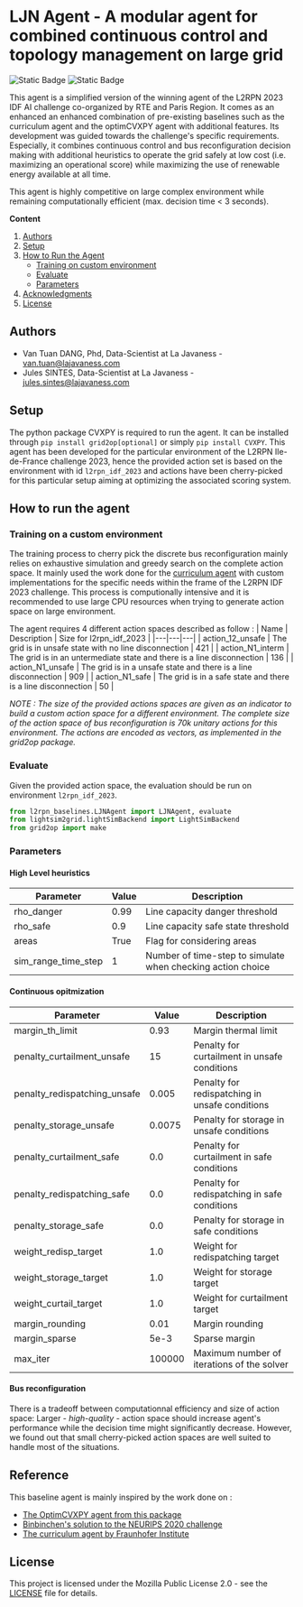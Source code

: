 # LJN Agent - A modular agent for combined continuous control and topology management on large grid

![Static Badge](https://img.shields.io/badge/La_Javaness-blue?style=flat&labelColor=FFFFFF&color=0000FF&link=https%3A%2F%2Fwww.lajavaness.com%2F)
![Static Badge](https://img.shields.io/badge/license-MPL%202.0-black)

This agent is a simplified version of the winning agent of the L2RPN 2023 IDF AI challenge co-organized by RTE and Paris Region. It comes as an enhanced an enhanced combination of pre-existing baselines such as the curriculum agent and the optimCVXPY agent with additional features. Its development was guided towards the challenge's specific requirements. Especially, it combines continuous control and bus reconfiguration decision making with additional heuristics to operate the grid safely at low cost (i.e. maximizing an operational score) while maximizing the use of renewable energy available at all time.

This agent is highly competitive on large complex environment while remaining computationally efficient (max. decision time < 3 seconds).


**Content**
1. [Authors](#authors)
2. [Setup](#setup)
3. [How to Run the Agent](#how-to-run-the-agent)
   - [Training on custom environment](#training-on-a-custom-environment)
   - [Evaluate](#evaluate)
   - [Parameters](#parameters)
4. [Acknowledgments](#acknowledgments)
5. [License](#license)


## Authors

- Van Tuan DANG, Phd, Data-Scientist at La Javaness - [van.tuan\@lajavaness.com](mailto:van.tuan@lajavaness.com?subject=Test)
- Jules SINTES, Data-Scientist at La Javaness - [jules.sintes\@lajavaness.com](mailto:jules@lajavaness.com?subject=Test)


## Setup

The python package CVXPY is required to run the agent. It can be installed through `pip install grid2op[optional]` or simply `pip install CVXPY`.
This agent has been developed for the particular environment of the L2RPN Ile-de-France challenge 2023, hence the provided action set is based on the environment with id `l2rpn_idf_2023` and actions have been cherry-picked for this particular setup aiming at optimizing the associated scoring system.


## How to run the agent

### Training on a custom environment

The training process to cherry pick the discrete bus reconfiguration mainly relies on exhaustive simulation and greedy search on the complete action space. It mainly used the work done for the [curriculum agent](https://github.com/FraunhoferIEE/curriculumagent/tree/master) with custom implementations for the specific needs within the frame of the L2RPN IDF 2023 challenge. This process is computionally intensive and it is recommended to use large CPU resources when trying to generate action space on large environment. 

The agent requires 4 different action spaces described as follow :
| Name | Description | Size for l2rpn_idf_2023 |
|---|---|---|
| action_12_unsafe | The grid is in unsafe state with no line disconnection | 421 |
| action_N1_interm | The grid is in an untermediate state and there is a line disconnection | 136 |
| action_N1_unsafe | The grid is in a unsafe state and there is a line disconnection | 909 |
| action_N1_safe | The grid is in a safe state and there is a line disconnection | 50 |

_NOTE : The size of the provided actions spaces are given as an indicator to build a custom action space for a different environment. The complete size of the action space of bus reconfiguration is _70k_ unitary actions for this environment. The actions are encoded as vectors, as implemented in the grid2op package._

### Evaluate

Given the provided action space, the evaluation should be run on environment `l2rpn_idf_2023`.

```python
from l2rpn_baselines.LJNAgent import LJNAgent, evaluate
from lightsim2grid.lightSimBackend import LightSimBackend
from grid2op import make


```

### Parameters

#### High Level heuristics

| Parameter                      | Value                      | Description                                   |
| ------------------------------ | -------------------------- | --------------------------------------------- |
| rho_danger                     | 0.99                       | Line capacity danger threshold               |
| rho_safe                       | 0.9                        | Line capacity safe state threshold           |
| areas                          | True                       | Flag for considering areas                   |
| sim_range_time_step            | 1                          | Number of time-step to simulate when checking action choice|

#### Continuous opitmization

| Parameter                      | Value                      | Description                                   |
| ------------------------------ | -------------------------- | --------------------------------------------- |
| margin_th_limit                | 0.93                       | Margin thermal limit                         |
| penalty_curtailment_unsafe     | 15                         | Penalty for curtailment in unsafe conditions |
| penalty_redispatching_unsafe   | 0.005                      | Penalty for redispatching in unsafe conditions|
| penalty_storage_unsafe         | 0.0075                     | Penalty for storage in unsafe conditions     |
| penalty_curtailment_safe       | 0.0                        | Penalty for curtailment in safe conditions   |
| penalty_redispatching_safe     | 0.0                        | Penalty for redispatching in safe conditions |
| penalty_storage_safe           | 0.0                        | Penalty for storage in safe conditions       |
| weight_redisp_target           | 1.0                        | Weight for redispatching target               |
| weight_storage_target          | 1.0                        | Weight for storage target                     |
| weight_curtail_target          | 1.0                        | Weight for curtailment target                 |
| margin_rounding                | 0.01                       | Margin rounding                              |
| margin_sparse                  | 5e-3                       | Sparse margin                                |
| max_iter                       | 100000                     | Maximum number of iterations of the solver   |


#### Bus reconfiguration

There is a tradeoff between computationnal efficiency and size of action space: Larger - _high-quality_ - action space should increase agent's performance while the decision time might significantly decrease. However, we found out that small cherry-picked action spaces are well suited to handle most of the situations.

## Reference

This baseline agent is mainly inspired by the work done on :
- [The OptimCVXPY agent from this package](https://github.com/rte-france/l2rpn-baselines/tree/master/l2rpn_baselines/OptimCVXPY)
- [Binbinchen's solution to the NEURIPS 2020 challenge](https://github.com/AsprinChina/L2RPN_NIPS_2020_a_PPO_Solution)
- [The curriculum agent by Fraunhofer Institute](https://github.com/FraunhoferIEE/curriculumagent)

## License

This project is licensed under the Mozilla Public License 2.0 - see the [LICENSE](LICENSE) file for details.